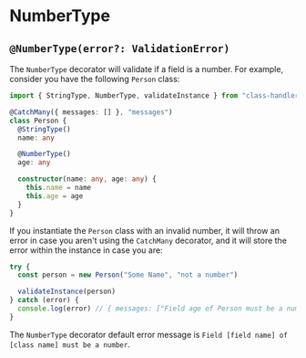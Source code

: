 # NumberType

## `@NumberType(error?: ValidationError)`

The `NumberType` decorator will validate if a field is a number. For example, consider you have the following `Person` class:

```typescript
import { StringType, NumberType, validateInstance } from "class-handler"

@CatchMany({ messages: [] }, "messages")
class Person {
  @StringType()
  name: any

  @NumberType()
  age: any

  constructor(name: any, age: any) {
    this.name = name
    this.age = age
  }
}
```

If you instantiate the `Person` class with an invalid number, it will throw an error in case you aren't using the `CatchMany` decorator, and it will store the error within the instance in case you are:

```typescript
try {
  const person = new Person("Some Name", "not a number")

  validateInstance(person)
} catch (error) {
  console.log(error) // { messages: ["Field age of Person must be a number"] }
}
```

The `NumberType` decorator default error message is `Field [field name] of [class name] must be a number`.
